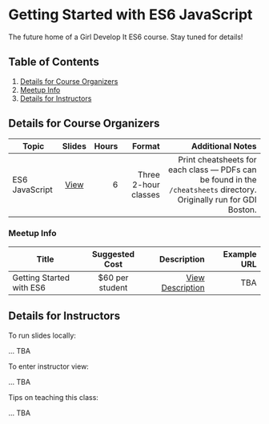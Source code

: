 # Getting Started with ES6 JavaScript

The future home of a Girl Develop It ES6 course. Stay tuned for details!

## Table of Contents
1. [Details for Course Organizers](#details-for-course-organizers)
2. [Meetup Info](#meetup-info)
3. [Details for Instructors](#details-for-instructors)

## Details for Course Organizers

| Topic | Slides | Hours | Format | Additional Notes |
| ----- |:-----:| -----:| -----:| -----:|
| ES6 JavaScript | [View](http://anything.codes/gdi-es6-javascript) | 6 | Three 2-hour classes | Print cheatsheets for each class — PDFs can be found in the `/cheatsheets` directory. Originally run for GDI Boston. |

### Meetup Info

| Title | Suggested Cost | Description | Example URL |
| ----- |:-----:| -----:| -----:|
| Getting Started with ES6 | $60 per student | [View Description](documentation/meetup-description.md) | TBA |

## Details for Instructors

To run slides locally:

... TBA

To enter instructor view:

... TBA

Tips on teaching this class:

... TBA